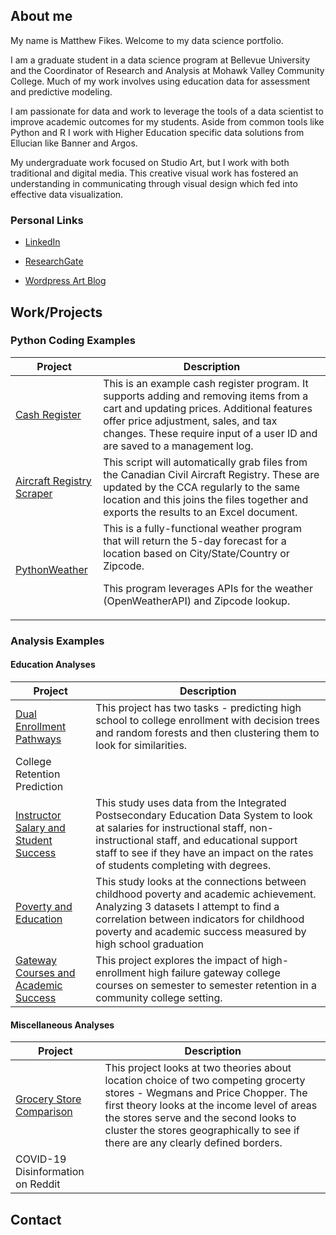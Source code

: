 

## About me

My name is Matthew Fikes. Welcome to my data science portfolio.

I am a graduate student in a data science program at Bellevue University and the Coordinator of Research and Analysis
at Mohawk Valley Community College. Much of my work involves using education data for assessment and predictive modeling.

I am passionate for data and work to leverage the tools of a data scientist to improve academic outcomes for my students.
Aside from common tools like Python and R I work with Higher Education specific data solutions from Ellucian like Banner and Argos.

My undergraduate work focused on Studio Art, but I work with both traditional and digital media. 
This creative visual work has fostered an understanding in communicating through visual design which fed into effective data visualization.



### Personal Links
* [LinkedIn](https://www.linkedin.com/in/matthew-fikes-0ab91213/)

* [ResearchGate](https://www.researchgate.net/profile/Matthew-Fikes)

* [Wordpress Art Blog](https://artworkatwork.wordpress.com/) 

## Work/Projects

### Python Coding Examples


| Project                               | Description |
|---------------------------------------|-------------|
| [Cash Register](https://github.com/mjfikes/DSCPortfolio/tree/main/Cash%20Register)|This is an example cash register program. It supports adding and removing items from a cart and updating prices. Additional features offer price adjustment, sales, and tax changes. These require input of a user ID and are saved to a management log.|
| [Aircraft Registry Scraper](https://github.com/mjfikes/DSCPortfolio/tree/main/Canadian%20Air%20Registry)|This script will automatically grab files from the Canadian Civil Aircraft Registry. These are updated by the CCA regularly to the same location and this joins the files together and exports the results to an Excel document.|
| [PythonWeather](https://github.com/mjfikes/DSCPortfolio/tree/main/PythonWeather)|This is a fully-functional weather program that will return the 5-day forecast for a location based on City/State/Country or Zipcode. <p>This program leverages APIs for the weather (OpenWeatherAPI) and Zipcode lookup.|

### Analysis Examples
#### Education Analyses

| Project                               | Description |
|---------------------------------------|-------------|
| [Dual Enrollment Pathways](https://github.com/mjfikes/DSCPortfolio/tree/main/Dual%20Enrollment%20Pathways)|This project has two tasks - predicting high school to college enrollment with decision trees and random forests and then clustering them to look for similarities.|
| College Retention Prediction          |             |
| [Instructor Salary and Student Success](https://github.com/mjfikes/DSCPortfolio/tree/main/Instructor%20Salary%20and%20Student%20Success)|This study uses data from the Integrated Postsecondary Education Data System to look at salaries for instructional staff, non-instructional staff, and educational support staff to see if they have an impact on the rates of students completing with degrees.|
| [Poverty and Education](https://github.com/mjfikes/DSCPortfolio/tree/main/Poverty%20and%20Education)|This study looks at the connections between childhood poverty and academic achievement. Analyzing 3 datasets I attempt to find a correlation between indicators for childhood poverty and academic success measured by high school graduation|
| [Gateway Courses and Academic Success](https://github.com/mjfikes/DSCPortfolio/tree/main/Gateway%20Courses%20and%20Academic%20Success)|This project explores the impact of high-enrollment high failure gateway college courses on semester to semester retention in a community college setting.|

#### Miscellaneous Analyses

| Project                               | Description |
|---------------------------------------|-------------|
| [Grocery Store Comparison](https://github.com/mjfikes/DSCPortfolio/tree/main/Grocery%20Store%20Competition%20Study)|This project looks at two theories about location choice of two competing grocerty stores - Wegmans and Price Chopper. The first theory looks at the income level of areas the stores serve and the second looks to cluster the stores geographically to see if there are any clearly defined borders.|
| COVID-19 Disinformation on Reddit     |             |



## Contact
